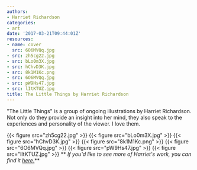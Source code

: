 ```yaml
---
authors:
- Harriet Richardson
categories:
- art
date: '2017-03-21T09:44:01Z'
resources:
- name: cover
  src: 6O6MVQq.jpg
- src: zh5cg22.jpg
- src: bLo0m3X.jpg
- src: hChvD3K.jpg
- src: 8k1M1Kc.png
- src: 6O6MVQq.jpg
- src: pW9Hs47.jpg
- src: lItKTUZ.jpg
title: The Little Things by Harriet Richardson
---
```

"The Little Things" is a group of ongoing illustrations by Harriet Richardson. Not only do they provide an insight into her mind, they also speak to the experiences and personality of the viewer. I love them.

{{< figure src="zh5cg22.jpg" >}}
{{< figure src="bLo0m3X.jpg" >}}
{{< figure src="hChvD3K.jpg" >}}
{{< figure src="8k1M1Kc.png" >}}
{{< figure src="6O6MVQq.jpg" >}}
{{< figure src="pW9Hs47.jpg" >}}
{{< figure src="lItKTUZ.jpg" >}}
**
_If you'd like to see more of Harriet's work, you can find it [here.](https://www.instagram.com/hats_richardson/ "")_**